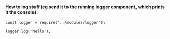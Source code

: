 #### How to log stuff (eg send it to the running logger component, which prints it the console):

`` const logger = require('../modules/logger'); ``

`` logger.log('hello'); ``
